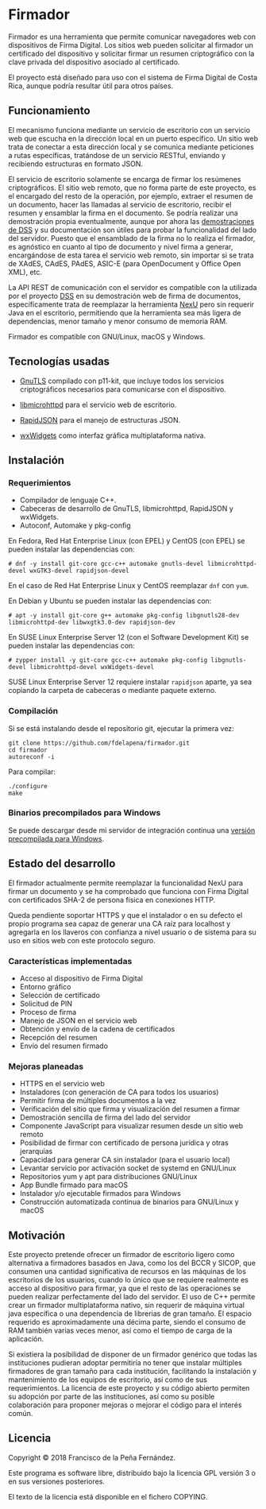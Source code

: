 Firmador
========

Firmador es una herramienta que permite comunicar navegadores web con
dispositivos de Firma Digital. Los sitios web pueden solicitar al firmador
un certificado del dispositivo y solicitar firmar un resumen criptográfico
con la clave privada del dispositivo asociado al certificado.

El proyecto está diseñado para uso con el sistema de Firma Digital de
Costa Rica, aunque podría resultar útil para otros países.


Funcionamiento
--------------

El mecanismo funciona mediante un servicio de escritorio con un servicio web
que escucha en la dirección local en un puerto específico. Un sitio web trata
de conectar a esta dirección local y se comunica mediante peticiones a rutas
específicas, tratándose de un servicio RESTful, enviando y recibiendo
estructuras en formato JSON.

El servicio de escritorio solamente se encarga de firmar los resúmenes
criptográficos. El sitio web remoto, que no forma parte de este proyecto, es el
encargado del resto de la operación, por ejemplo, extraer el resumen de un
documento, hacer las llamadas al servicio de escritorio, recibir el resumen y
ensamblar la firma en el documento. Se podría realizar una demostración propia
eventualmente, aunque por ahora las
[demostraciones de DSS](https://github.com/esig/dss-demonstrations)
y su documentación son útiles para probar la funcionalidad del lado del
servidor. Puesto que el ensamblado de la firma no lo realiza el firmador, es
agnóstico en cuanto al tipo de documento y nivel firma a generar, encargándose
de esta tarea el servicio web remoto, sin importar si se trata de XAdES, CAdES,
PAdES, ASIC-E (para OpenDocument y Office Open XML), etc.

La API REST de comunicación con el servidor es compatible con la utilizada
por el proyecto
[DSS](https://ec.europa.eu/cefdigital/wiki/pages/viewpage.action?pageId=46992515)
en su demostración web de firma de documentos, específicamente trata de
reemplazar la herramienta
[NexU](http://nowina.lu/nexu/) pero sin requerir Java en el escritorio,
permitiendo que la herramienta sea más ligera de dependencias, menor tamaño y
menor consumo de memoria RAM.

Firmador es compatible con GNU/Linux, macOS y Windows.


Tecnologías usadas
------------------

* [GnuTLS](https://gnutls.org/) compilado con p11-kit, que incluye todos los
  servicios criptográficos necesarios para comunicarse con el dispositivo.

* [libmicrohttpd](https://www.gnu.org/software/libmicrohttpd/) para el servicio
  web de escritorio.

* [RapidJSON](http://rapidjson.org/) para el manejo de estructuras JSON.

* [wxWidgets](https://wxwidgets.org/) como interfaz gráfica multiplataforma
  nativa.


Instalación
-----------

### Requerimientos

* Compilador de lenguaje C++.
* Cabeceras de desarrollo de GnuTLS, libmicrohttpd, RapidJSON y wxWidgets.
* Autoconf, Automake y pkg-config

En Fedora, Red Hat Enterprise Linux (con EPEL) y CentOS (con EPEL) se pueden
instalar las dependencias con:

    # dnf -y install git-core gcc-c++ automake gnutls-devel libmicrohttpd-devel wxGTK3-devel rapidjson-devel

En el caso de Red Hat Enterprise Linux y CentOS reemplazar `dnf` con `yum`.

En Debian y Ubuntu se pueden instalar las dependencias con:

    # apt -y install git-core g++ automake pkg-config libgnutls28-dev libmicrohttpd-dev libwxgtk3.0-dev rapidjson-dev

En SUSE Linux Enterprise Server 12 (con el Software Development Kit) se pueden
instalar las dependencias con:

    # zypper install -y git-core gcc-c++ automake pkg-config libgnutls-devel libmicrohttpd-devel wxWidgets-devel

SUSE Linux Enterprise Server 12 requiere instalar `rapidjson` aparte, ya sea
copiando la carpeta de cabeceras o mediante paquete externo.


### Compilación

Si se está instalando desde el repositorio git, ejecutar la primera vez:

    git clone https://github.com/fdelapena/firmador.git
    cd firmador
    autoreconf -i

Para compilar:

    ./configure
    make


### Binarios precompilados para Windows

Se puede descargar desde mi servidor de integración continua una
[versión precompilada para Windows](https://fran.cr/jenkins/job/firmador/job/master/lastSuccessfulBuild/artifact/*zip*/firmador.zip).


Estado del desarrollo
---------------------

El firmador actualmente permite reemplazar la funcionalidad NexU para firmar un
documento y se ha comprobado que funciona con Firma Digital con certificados
SHA-2 de persona física en conexiones HTTP.

Queda pendiente soportar HTTPS y que el instalador o en su defecto el propio
programa sea capaz de generar una CA raíz para localhost y agregarla en los
llaveros con confianza a nivel usuario o de sistema para su uso en sitios web
con este protocolo seguro.


### Características implementadas

* Acceso al dispositivo de Firma Digital
* Entorno gráfico
* Selección de certificado
* Solicitud de PIN
* Proceso de firma
* Manejo de JSON en el servicio web
* Obtención y envío de la cadena de certificados
* Recepción del resumen
* Envío del resumen firmado


### Mejoras planeadas

* HTTPS en el servicio web
* Instaladores (con generación de CA para todos los usuarios)
* Permitir firma de múltiples documentos a la vez
* Verificación del sitio que firma y visualización del resumen a firmar
* Demostración sencilla de firma del lado del servidor
* Componente JavaScript para visualizar resumen desde un sitio web remoto
* Posibilidad de firmar con certificado de persona jurídica y otras jerarquías
* Capacidad para generar CA sin instalador (para el usuario local)
* Levantar servicio por activación socket de systemd en GNU/Linux
* Repositorios yum y apt para distribuciones GNU/Linux
* App Bundle firmado para macOS
* Instalador y/o ejecutable firmados para Windows
* Construcción automatizada continua de binarios para GNU/Linux y macOS


Motivación
----------

Este proyecto pretende ofrecer un firmador de escritorio ligero como
alternativa a firmadores basados en Java, como los del BCCR y SICOP, que
consumen una cantidad significativa de recursos en las máquinas de los
escritorios de los usuarios, cuando lo único que se requiere realmente es
acceso al dispositivo para firmar, ya que el resto de las operaciones se pueden
realizar perfectamente del lado del servidor. El uso de C++ permite crear
un firmador multiplataforma nativo, sin requerir de máquina virtual java
específica o una dependencia de librerias de gran tamaño. El espacio requerido
es aproximadamente una décima parte, siendo el consumo de RAM también varias
veces menor, así como el tiempo de carga de la aplicación.

Si existiera la posibilidad de disponer de un firmador genérico que todas las
instituciones pudieran adoptar permitiría no tener que instalar múltiples
firmadores de gran tamaño para cada institución, facilitando la instalación y
mantenimiento de los equipos de escritorio, así como de sus requerimientos. La
licencia de este proyecto y su código abierto permiten su adopción por parte
de las instituciones, así como su posible colaboración para proponer mejoras
o mejorar el código para el interés común.


Licencia
--------

Copyright © 2018 Francisco de la Peña Fernández.

Este programa es software libre, distribuido bajo la licencia GPL versión 3 o
en sus versiones posteriores.

El texto de la licencia está disponible en el fichero COPYING.
